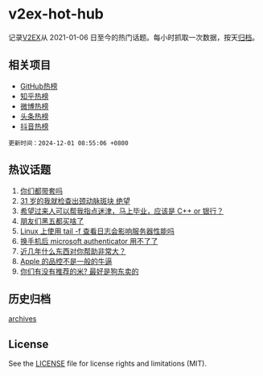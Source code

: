 # v2ex-hot-hub

 记录[V2EX](https://www.v2ex.com/)从 2021-01-06 日至今的热门话题。每小时抓取一次数据，按天[归档](archives)。
 
 ## 相关项目

- [GitHub热榜](https://github.com/snaildev/github-hot-hub)
- [知乎热榜](https://github.com/snaildev/zhihu-hot-hub)
- [微博热榜](https://github.com/snaildev/weibo-hot-hub)
- [头条热榜](https://github.com/snaildev/toutiao-hot-hub)
- [抖音热榜](https://github.com/snaildev/douyin-hot-hub)


 `更新时间：2024-12-01 08:55:06 +0800`

## 热议话题

1. [你们都带套吗](https://www.v2ex.com/t/1093904)
1. [31 岁的我就检查出颈动脉斑块 绝望](https://www.v2ex.com/t/1093962)
1. [希望过来人可以帮我指点迷津，马上毕业，应该是 C++ or 银行？](https://www.v2ex.com/t/1093913)
1. [朋友们黑五都买啥了](https://www.v2ex.com/t/1093892)
1. [Linux 上使用 tail -f 查看日志会影响服务器性能吗](https://www.v2ex.com/t/1093874)
1. [换手机后 microsoft authenticator 用不了了](https://www.v2ex.com/t/1093878)
1. [近几年什么东西对你帮助非常大？](https://www.v2ex.com/t/1093902)
1. [Apple 的品控不是一般的牛逼](https://www.v2ex.com/t/1093919)
1. [你们有没有推荐的米? 最好是狗东卖的](https://www.v2ex.com/t/1093964)

## 历史归档

[archives](archives)

## License

See the [LICENSE](LICENSE) file for license rights and limitations (MIT).

